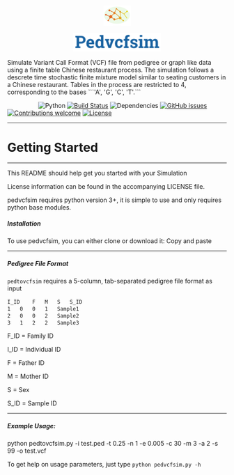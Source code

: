 <p align="center"><img width=12.5% src="https://github.com/AisaacO/pedvcfsim/blob/master/images/logo.png"></p>
<p align="center"><img width=40% height=5% src="https://github.com/AisaacO/pedvcfsim/blob/master/images/words.png"></p>
Simulate Variant Call Format (VCF) file from pedigree or graph like data using a finite table Chinese restaurant process.
The simulation follows a descrete time stochastic finite mixture model similar to seating customers in a Chinese restaurant. Tables in the process are restricted to 4, corresponding to the bases ```'A', 'G', 'C', 'T'.``` 



&nbsp;&nbsp;&nbsp;&nbsp;&nbsp;&nbsp;&nbsp;&nbsp;&nbsp;&nbsp;&nbsp;&nbsp;&nbsp;&nbsp;&nbsp;&nbsp;&nbsp;
![Python](https://img.shields.io/badge/Python-v3.6%2B-blue.svg)
[![Build Status](https://travis-ci.org/anfederico/Clairvoyant.svg?branch=master)](https://travis-ci.org/anfederico/Clairvoyant)
![Dependencies](https://img.shields.io/badge/dependencies-up%20to%20date-brightgreen.svg)
[![GitHub issues](https://img.shields.io/badge/Issues-2%20open-orange.svg)](https://github.com/AisaacO/pedvcfsim/issues)
[![Contributions welcome](https://img.shields.io/badge/contributions-welcome-orange.svg)](https://github.com/AisaacO/pedvcfsim/blob/master/CONTRIBUTING.md)
[![License](https://img.shields.io/badge/license-MIT-blue.svg)](https://opensource.org/licenses/MIT)


---------------------------------------
# Getting Started
---------------------------------------

This README should help get you started with your Simulation

License information can be found in the accompanying LICENSE file. 

pedvcfsim requires python version 3+, it is simple to use and only requires python base modules.

##### Installation
To use pedvcfsim, you can either clone or download it:
Copy and paste 


----

##### Pedigree File Format

```pedtovcfsim``` requires a 5-column, tab-separated pedigree file format as input
```
I_ID	F	M	S	S_ID
1   0   0   1   Sample1
2   0   0   2   Sample2
3   1   2   2   Sample3
```
F_ID = Family ID

I_ID = Individual ID

F = Father ID

M = Mother ID

S = Sex

S_ID = Sample ID

----

##### Example Usage:

python pedtovcfsim.py -i test.ped -t 0.25 -n 1 -e 0.005 -c 30 -m 3 -a 2 -s 99 -o test.vcf

To get help on usage parameters, just type ```python pedvcfsim.py -h```


